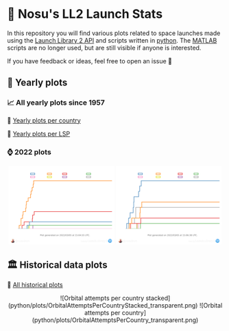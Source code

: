 # 🚀 Nosu's LL2 Launch Stats
In this repository you will find various plots related to space launches made using the <a href="https://thespacedevs.com/llapi">Launch Library 2 API</a> and scripts written in [python](python). The [MATLAB](matlab) scripts are no longer used, but are still visible if anyone is interested.

If you have feedback or ideas, feel free to open an issue 🙂

## 🔁 Yearly plots

### 📈 All yearly plots since 1957

🔗 [Yearly plots per country](python/plots/yearly/orbitalAttemptsPerCountry/README.md)

🔗 [Yearly plots per LSP](python/plots/yearly/orbitalAttemptsPerLSP/README.md)

### ⌚ 2022 plots

<p float="left" align="center">
<img src="python/plots/yearly/orbitalAttemptsPerCountry/2022_transparent.png" width="49%" />
<img src="/python/plots/yearly/orbitalAttemptsPerLSP/2022_transparent.png" width="49%" /> 
</p>

## 🏛️ Historical data plots

🔗 [All historical plots](python/plots)

<p float="left" align="center">
  ![Orbital attempts per country stacked](python/plots/OrbitalAttemptsPerCountryStacked_transparent.png)
  ![Orbital attempts per country](python/plots/OrbitalAttemptsPerCountry_transparent.png)
</p>